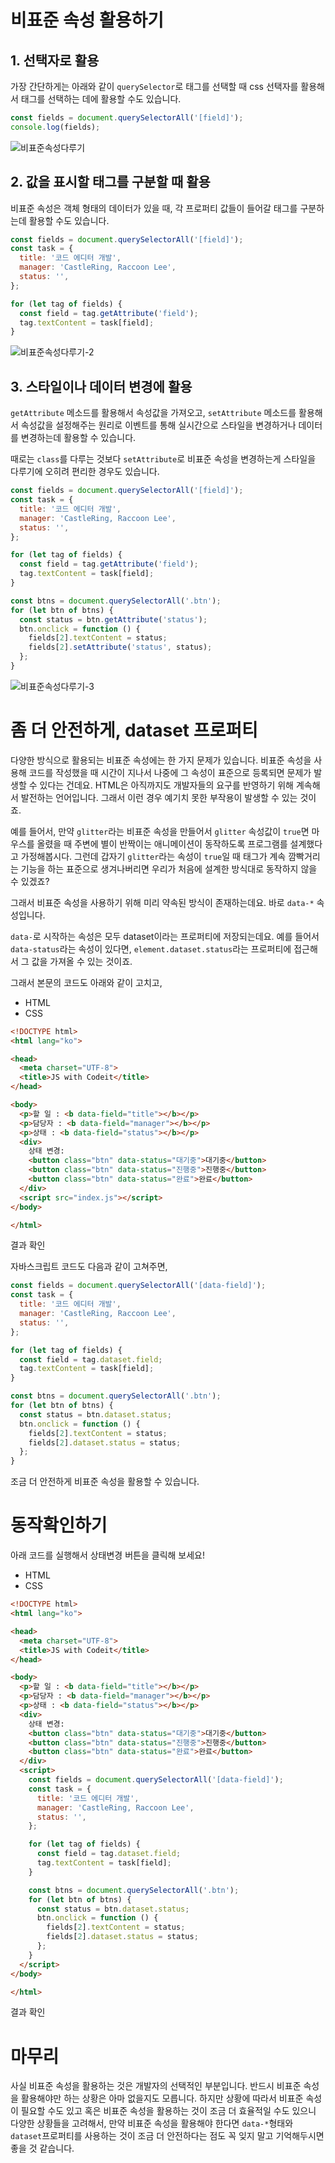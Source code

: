 ﻿# 비표준 속성 활용하기

## 1. 선택자로 활용

가장 간단하게는 아래와 같이 `querySelector`로 태그를 선택할 때 css 선택자를 활용해서 태그를 선택하는 데에 활용할 수도 있습니다.

```js
const fields = document.querySelectorAll('[field]');
console.log(fields);

```

![비표준속성다루기](https://bakey-api.codeit.kr/api/files/resource?root=static&seqId=3829&directory=%E1%84%87%E1%85%B5%E1%84%91%E1%85%AD%E1%84%8C%E1%85%AE%E1%86%AB%E1%84%89%E1%85%A9%E1%86%A8%E1%84%89%E1%85%A5%E1%86%BC%E1%84%83%E1%85%A1%E1%84%85%E1%85%AE%E1%84%80%E1%85%B5&name=%E1%84%87%E1%85%B5%E1%84%91%E1%85%AD%E1%84%8C%E1%85%AE%E1%86%AB%E1%84%89%E1%85%A9%E1%86%A8%E1%84%89%E1%85%A5%E1%86%BC%E1%84%83%E1%85%A1%E1%84%85%E1%85%AE%E1%84%80%E1%85%B5)

## 2. 값을 표시할 태그를 구분할 때 활용

비표준 속성은 객체 형태의 데이터가 있을 때, 각 프로퍼티 값들이 들어갈 태그를 구분하는데 활용할 수도 있습니다.

```js
const fields = document.querySelectorAll('[field]');
const task = {
  title: '코드 에디터 개발',
  manager: 'CastleRing, Raccoon Lee',
  status: '',
};

for (let tag of fields) {
  const field = tag.getAttribute('field');
  tag.textContent = task[field];
}

```

![비표준속성다루기-2](https://bakey-api.codeit.kr/api/files/resource?root=static&seqId=3829&directory=%E1%84%87%E1%85%B5%E1%84%91%E1%85%AD%E1%84%8C%E1%85%AE%E1%86%AB%E1%84%89%E1%85%A9%E1%86%A8%E1%84%89%E1%85%A5%E1%86%BC%E1%84%83%E1%85%A1%E1%84%85%E1%85%AE%E1%84%80%E1%85%B5-2&name=%E1%84%87%E1%85%B5%E1%84%91%E1%85%AD%E1%84%8C%E1%85%AE%E1%86%AB%E1%84%89%E1%85%A9%E1%86%A8%E1%84%89%E1%85%A5%E1%86%BC%E1%84%83%E1%85%A1%E1%84%85%E1%85%AE%E1%84%80%E1%85%B5-2)

## 3. 스타일이나 데이터 변경에 활용

`getAttribute` 메소드를 활용해서 속성값을 가져오고, `setAttribute` 메소드를 활용해서 속성값을 설정해주는 원리로 이벤트를 통해 실시간으로 스타일을 변경하거나 데이터를 변경하는데 활용할 수 있습니다.

때로는 `class`를 다루는 것보다 `setAttribute`로 비표준 속성을 변경하는게 스타일을 다루기에 오히려 편리한 경우도 있습니다.

```js
const fields = document.querySelectorAll('[field]');
const task = {
  title: '코드 에디터 개발',
  manager: 'CastleRing, Raccoon Lee',
  status: '',
};

for (let tag of fields) {
  const field = tag.getAttribute('field');
  tag.textContent = task[field];
}

const btns = document.querySelectorAll('.btn');
for (let btn of btns) {
  const status = btn.getAttribute('status');
  btn.onclick = function () {
    fields[2].textContent = status;
    fields[2].setAttribute('status', status);
  };
}

```

![비표준속성다루기-3](https://bakey-api.codeit.kr/api/files/resource?root=static&seqId=3829&directory=%E1%84%87%E1%85%B5%E1%84%91%E1%85%AD%E1%84%8C%E1%85%AE%E1%86%AB%E1%84%89%E1%85%A9%E1%86%A8%E1%84%89%E1%85%A5%E1%86%BC%E1%84%83%E1%85%A1%E1%84%85%E1%85%AE%E1%84%80%E1%85%B5-3&name=%E1%84%87%E1%85%B5%E1%84%91%E1%85%AD%E1%84%8C%E1%85%AE%E1%86%AB%E1%84%89%E1%85%A9%E1%86%A8%E1%84%89%E1%85%A5%E1%86%BC%E1%84%83%E1%85%A1%E1%84%85%E1%85%AE%E1%84%80%E1%85%B5-3)

# 좀 더 안전하게, dataset 프로퍼티

다양한 방식으로 활용되는 비표준 속성에는 한 가지 문제가 있습니다. 비표준 속성을 사용해 코드를 작성했을 때 시간이 지나서 나중에 그 속성이 표준으로 등록되면 문제가 발생할 수 있다는 건데요. HTML은 아직까지도 개발자들의 요구를 반영하기 위해 계속해서 발전하는 언어입니다. 그래서 이런 경우 예기치 못한 부작용이 발생할 수 있는 것이죠.

예를 들어서, 만약 `glitter`라는 비표준 속성을 만들어서 `glitter` 속성값이 `true`면 마우스를 올렸을 때 주변에 별이 반짝이는 애니메이션이 동작하도록 프로그램를 설계했다고 가정해봅시다. 그런데 갑자기 `glitter`라는 속성이 `true`일 때 태그가 계속 깜빡거리는 기능을 하는 표준으로 생겨나버리면 우리가 처음에 설계한 방식대로 동작하지 않을 수 있겠죠?

그래서 비표준 속성을 사용하기 위해 미리 약속된 방식이 존재하는데요. 바로 `data-*` 속성입니다.

`data-`로 시작하는 속성은 모두 dataset이라는 프로퍼티에 저장되는데요. 예를 들어서 `data-status`라는 속성이 있다면, `element.dataset.status`라는 프로퍼티에 접근해서 그 값을 가져올 수 있는 것이죠.

그래서 본문의 코드도 아래와 같이 고치고,

-   HTML
-   CSS

```html
<!DOCTYPE html>
<html lang="ko">

<head>
  <meta charset="UTF-8">
  <title>JS with Codeit</title>
</head>

<body>
  <p>할 일 : <b data-field="title"></b></p>
  <p>담당자 : <b data-field="manager"></b></p>
  <p>상태 : <b data-field="status"></b></p>
  <div>
    상태 변경: 
    <button class="btn" data-status="대기중">대기중</button>
    <button class="btn" data-status="진행중">진행중</button>
    <button class="btn" data-status="완료">완료</button>
  </div>
  <script src="index.js"></script>
</body>

</html>

```

결과 확인

자바스크립트 코드도 다음과 같이 고쳐주면,

```js
const fields = document.querySelectorAll('[data-field]');
const task = {
  title: '코드 에디터 개발',
  manager: 'CastleRing, Raccoon Lee',
  status: '',
};

for (let tag of fields) {
  const field = tag.dataset.field;
  tag.textContent = task[field];
}

const btns = document.querySelectorAll('.btn');
for (let btn of btns) {
  const status = btn.dataset.status;
  btn.onclick = function () {
    fields[2].textContent = status;
    fields[2].dataset.status = status;
  };
}

```

조금 더 안전하게 비표준 속성을 활용할 수 있습니다.

# 동작확인하기

아래 코드를 실행해서 상태변경 버튼을 클릭해 보세요!

-   HTML
-   CSS

```html
<!DOCTYPE html>
<html lang="ko">

<head>
  <meta charset="UTF-8">
  <title>JS with Codeit</title>
</head>

<body>
  <p>할 일 : <b data-field="title"></b></p>
  <p>담당자 : <b data-field="manager"></b></p>
  <p>상태 : <b data-field="status"></b></p>
  <div>
    상태 변경: 
    <button class="btn" data-status="대기중">대기중</button>
    <button class="btn" data-status="진행중">진행중</button>
    <button class="btn" data-status="완료">완료</button>
  </div>
  <script>
    const fields = document.querySelectorAll('[data-field]');
    const task = {
      title: '코드 에디터 개발',
      manager: 'CastleRing, Raccoon Lee',
      status: '',
    };

    for (let tag of fields) {
      const field = tag.dataset.field;
      tag.textContent = task[field];
    }

    const btns = document.querySelectorAll('.btn');
    for (let btn of btns) {
      const status = btn.dataset.status;
      btn.onclick = function () {
        fields[2].textContent = status;
        fields[2].dataset.status = status;
      };
    }
  </script>
</body>

</html>

```

결과 확인

# 마무리

사실 비표준 속성을 활용하는 것은 개발자의 선택적인 부분입니다. 반드시 비표준 속성을 활용해야만 하는 상황은 아마 없을지도 모릅니다. 하지만 상황에 따라서 비표준 속성이 필요할 수도 있고 혹은 비표준 속성을 활용하는 것이 조금 더 효율적일 수도 있으니 다양한 상황들을 고려해서, 만약 비표준 속성을 활용해야 한다면 `data-*`형태와 `dataset`프로퍼티를 사용하는 것이 조금 더 안전하다는 점도 꼭 잊지 말고 기억해두시면 좋을 것 같습니다.
